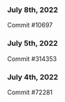 ### July 8th, 2022

Commit #10697

### July 5th, 2022

Commit #314353


### July 4th, 2022

Commit #72281
